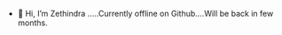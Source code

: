 - 👋 Hi, I’m Zethindra .....Currently offline on Github....Will be back in few months.
<!---
zethu999/zethu999 is a ✨ special ✨ repository because its `README.md` (this file) appears on your GitHub profile.
You can click the Preview link to take a look at your changes.
--->
